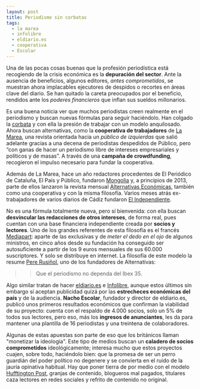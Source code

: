 ```yaml
---
layout: post
title: Periodismo sin corbatas
tags: 
  - la marea
  - infolibre
  - eldiario.es
  - cooperativa
  - Escolar
---
```


Una de las pocas cosas buenas que la profesión periodística está recogiendo de la crisis económica es la **depuración del sector**. Ante la ausencia de beneficios, algunos editores, _antes comprometidos_, se muestran ahora implacables ejecutores de despidos o recortes en áreas clave del diario. Se han quitado la careta preocupados por el beneficio, rendidos ante los _poderes financieros_ que inflan sus sueldos millonarios. 

Es una buena noticia ver que muchos periodistas creen realmente en el periodismo y buscan nuevas fórmulas para seguir haciéndolo. Han colgado la [corbata](http://pbs.twimg.com/media/BLd7JU_CEAATWXW.png) y con ella la presión de trabajar con un modelo anquilosado. Ahora buscan alternativas, como la **cooperativa de trabajadores** de [La Marea](http://www.lamarea.com/ "Revista La Marea"), una revista orientada hacia un _público de izquierdas_ que salió adelante gracias a una decena de periodistas despedidos de Público, pero “con ganas de hacer un periodismo libre de intereses empresariales y políticos y de masas”. A través de una **campaña de crowdfunding**, recogieron el impulso necesario para fundar la cooperativa. 

Además de La Marea, hace un año redactores procedentes de El Periódico de Cataluña, El País y Público, fundaron [Mongolia](http://www.revistamongolia.com/ "Mongolia") y, a principios de 2013, parte de ellos lanzaron la revista mensual [Alternativas Económicas](http://alternativaseconomicas.coop/ "Alternativas Económicas"), también como una cooperativa y con la misma filosofía. Varios meses atrás ex-trabajadores de varios diarios de Cádiz fundaron [El Independiente](http://233grados.lainformacion.com/blog/2013/03/c%C3%A1diz-tiene-un-nuevo-diario-en-papel-independiente-como-su-nombre-y-muy-moderno.html/ "El Independiente de Cádiz").

No es una fórmula totalmente nueva, pero sí bienvenida: con ella buscan **desvincular las redacciones de otros intereses**, de forma real, pues cuentan con una base financiera independiente creada por **socios y lectores**. Uno de los grandes referentes de esta filosofía es el francés [Mediapart](http://www.mediapart.fr/ "Mediapart"): aparte de las exclusivas y de _meter el dedo en el ojo_ de algunos ministros, en cinco años desde su fundación ha conseguido ser autosuficiente a partir de los 9 euros mensuales de sus 60.000 suscriptores. Y solo se distribuye en internet. La filosofía de este modelo la resume [Pere Rusiñol](http://alternativaseconomicas.coop/posts/la-economia-de-la-prensa-y-el-malentendido-de-internet "El malentendido de la prensa"), uno de los fundadores de Alternativas: 

>>Que el periodismo no dependa del Ibex 35.

Algo similar tratan de hacer [eldiario.es](http://www.eldiario.es/ "eldiario.es") e [Infolibre](http://www.infolibre.es/ "Infolibre"), aunque estos últimos sin embargo sí aceptan publicidad quizá por las **estrecheces económicas del país** y de la audiencia. **Nacho Escolar**, fundador y director de eldiario.es, publicó unos primeros resultados económicos que confirman la viabilidad de su proyecto: cuenta con el respaldo de 4.000 socios, solo un 5% de todos sus lectores, pero eso, más los **ingresos de anunciantes**, les da para mantener una plantilla de 16 periodistas y una treintena de colaboradores. 

Algunas de estas apuestas son parte de eso que los británicos llaman "monetizar la ideología". Este tipo de medios buscan un **caladero de socios comprometidos** ideológicamente; interesa mucho que estos proyectos cuajen, sobre todo, haciéndolo bien: que la promesa de ser un perro guardián del poder político no degenere y se convierta en el ruido de la jauría opinativa habitual. Hay que poner tierra de por medio con el modelo [Hufftington Post](http://www.huffingtonpost.es/), granjas de contenido, blogueros mal pagados, titulares caza lectores en redes sociales y refrito de contenido no original.